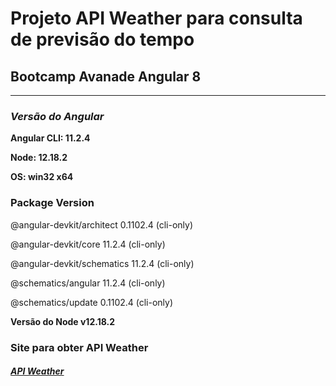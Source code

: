 # Projeto API Weather para consulta de previsão do tempo

## Bootcamp Avanade Angular 8
--------------------------------------------------------

### *Versão do Angular* 

**Angular CLI: 11.2.4**

**Node: 12.18.2**

**OS: win32 x64**

### Package                      Version
@angular-devkit/architect    0.1102.4 (cli-only)

@angular-devkit/core         11.2.4 (cli-only)

@angular-devkit/schematics   11.2.4 (cli-only)

@schematics/angular          11.2.4 (cli-only)

@schematics/update           0.1102.4 (cli-only)


**Versão do Node
v12.18.2**

### Site para obter API Weather
##### [API Weather](https://home.openweathermap.org/api_keys)
